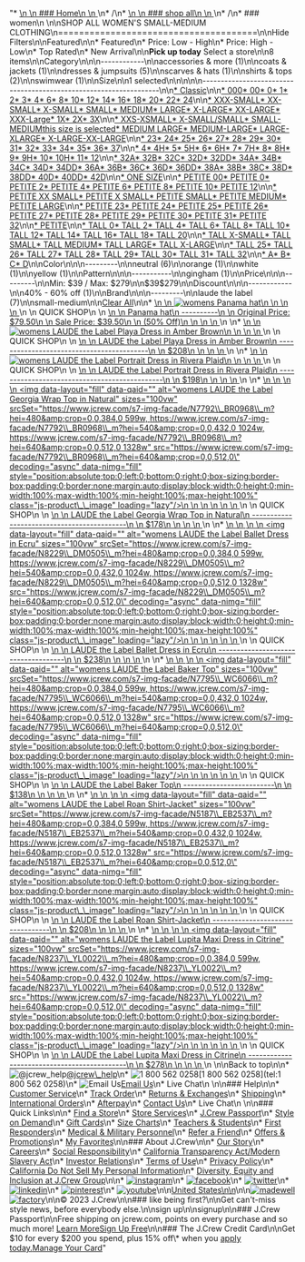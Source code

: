 "*   [\n    \n    ### Home\n    \n    ](/)\n*   /\n*   [\n    \n    ### shop all\n    \n    ](/all)\n*   /\n*   ### women\n    \n\nSHOP ALL WOMEN'S SMALL-MEDIUM CLOTHING\n======================================\n\nHide Filters\n\nFeatured\n\n*   Featured\n*   Price: Low - High\n*   Price: High - Low\n*   Top Rated\n*   New Arrival\n\n**Pick up today** Select a store\n\n8 items\n\nCategory\n\n\n------------\n\n[](/all/womens/categories/clothing?sub-categories=womens-shopall-accessoriesAndMore&crawl=no&size=SMALL-MEDIUM)accessories & more (1)\n\n[](/all/womens/categories/clothing?sub-categories=womens-shopall-coatsAndJackets&crawl=no&size=SMALL-MEDIUM)coats & jackets (1)\n\n[](/all/womens/categories/clothing?sub-categories=womens-shopall-dresses-and-jumpsuits&crawl=no&size=SMALL-MEDIUM)dresses & jumpsuits (5)\n\n[](/all/womens/categories/clothing?sub-categories=womens-shopall-scarvesAndHats&crawl=no&size=SMALL-MEDIUM)scarves & hats (1)\n\n[](/all/womens/categories/clothing?sub-categories=womens-shopall-shirtsAndTops&crawl=no&size=SMALL-MEDIUM)shirts & tops (2)\n\n[](/all/womens/categories/clothing?sub-categories=womens-shopall-swimwear&crawl=no&size=SMALL-MEDIUM)swimwear (1)\n\nSize\n\n1 selected[](/all/womens/categories/clothing?crawl=no)\n\n\n\n\n------------------------------------------------------------------\n\n[*   Classic](/all/womens/categories/clothing?crawl=no&fit=Classic&size=SMALL-MEDIUM)\n\n[*   000](/all/womens/categories/clothing?crawl=no&size=000,SMALL-MEDIUM)[*   00](/all/womens/categories/clothing?crawl=no&size=00,SMALL-MEDIUM)[*   0](/all/womens/categories/clothing?crawl=no&size=0,SMALL-MEDIUM)[*   1](/all/womens/categories/clothing?crawl=no&size=1,SMALL-MEDIUM)[*   2](/all/womens/categories/clothing?crawl=no&size=2,SMALL-MEDIUM)[*   3](/all/womens/categories/clothing?crawl=no&size=3,SMALL-MEDIUM)[*   4](/all/womens/categories/clothing?crawl=no&size=4,SMALL-MEDIUM)[*   6](/all/womens/categories/clothing?crawl=no&size=6,SMALL-MEDIUM)[*   8](/all/womens/categories/clothing?crawl=no&size=8,SMALL-MEDIUM)[*   10](/all/womens/categories/clothing?crawl=no&size=10,SMALL-MEDIUM)[*   12](/all/womens/categories/clothing?crawl=no&size=12,SMALL-MEDIUM)[*   14](/all/womens/categories/clothing?crawl=no&size=14,SMALL-MEDIUM)[*   16](/all/womens/categories/clothing?crawl=no&size=16,SMALL-MEDIUM)[*   18](/all/womens/categories/clothing?crawl=no&size=18,SMALL-MEDIUM)[*   20](/all/womens/categories/clothing?crawl=no&size=20,SMALL-MEDIUM)[*   22](/all/womens/categories/clothing?crawl=no&size=22,SMALL-MEDIUM)[*   24](/all/womens/categories/clothing?crawl=no&size=24,SMALL-MEDIUM)\n\n[*   XXX-SMALL](/all/womens/categories/clothing?crawl=no&size=SMALL-MEDIUM,XXX-SMALL)[*   XX-SMALL](/all/womens/categories/clothing?crawl=no&size=SMALL-MEDIUM,XX-SMALL)[*   X-SMALL](/all/womens/categories/clothing?crawl=no&size=SMALL-MEDIUM,X-SMALL)[*   SMALL](/all/womens/categories/clothing?crawl=no&size=SMALL,SMALL-MEDIUM)[*   MEDIUM](/all/womens/categories/clothing?crawl=no&size=MEDIUM,SMALL-MEDIUM)[*   LARGE](/all/womens/categories/clothing?crawl=no&size=LARGE,SMALL-MEDIUM)[*   X-LARGE](/all/womens/categories/clothing?crawl=no&size=SMALL-MEDIUM,X-LARGE)[*   XX-LARGE](/all/womens/categories/clothing?crawl=no&size=SMALL-MEDIUM,XX-LARGE)[*   XXX-Large](/all/womens/categories/clothing?crawl=no&size=SMALL-MEDIUM,XXXL)[*   1X](/all/womens/categories/clothing?crawl=no&size=1X,SMALL-MEDIUM)[*   2X](/all/womens/categories/clothing?crawl=no&size=2X,SMALL-MEDIUM)[*   3X](/all/womens/categories/clothing?crawl=no&size=3X,SMALL-MEDIUM)\n\n[*   XXS-XSMALL](/all/womens/categories/clothing?crawl=no&size=SMALL-MEDIUM,XXS-XSMALL)[*   X-SMALL/SMALL](/all/womens/categories/clothing?crawl=no&size=SMALL-MEDIUM,X-SMALL%2FSMALL)[*   SMALL-MEDIUMthis size is selected](/all/womens/categories/clothing?crawl=no)[*   MEDIUM LARGE](/all/womens/categories/clothing?crawl=no&size=MEDIUM%20LARGE,SMALL-MEDIUM)[*   MEDIUM-LARGE](/all/womens/categories/clothing?crawl=no&size=MEDIUM-LARGE,SMALL-MEDIUM)[*   LARGE-XLARGE](/all/womens/categories/clothing?crawl=no&size=LARGE-XLARGE,SMALL-MEDIUM)[*   X-LARGE-XX-LARGE](/all/womens/categories/clothing?crawl=no&size=SMALL-MEDIUM,X-LARGE-XX-LARGE)\n\n[*   23](/all/womens/categories/clothing?crawl=no&size=23,SMALL-MEDIUM)[*   24](/all/womens/categories/clothing?crawl=no&size=24G,SMALL-MEDIUM)[*   25](/all/womens/categories/clothing?crawl=no&size=25,SMALL-MEDIUM)[*   26](/all/womens/categories/clothing?crawl=no&size=26,SMALL-MEDIUM)[*   27](/all/womens/categories/clothing?crawl=no&size=27,SMALL-MEDIUM)[*   28](/all/womens/categories/clothing?crawl=no&size=28,SMALL-MEDIUM)[*   29](/all/womens/categories/clothing?crawl=no&size=29,SMALL-MEDIUM)[*   30](/all/womens/categories/clothing?crawl=no&size=30,SMALL-MEDIUM)[*   31](/all/womens/categories/clothing?crawl=no&size=31,SMALL-MEDIUM)[*   32](/all/womens/categories/clothing?crawl=no&size=32,SMALL-MEDIUM)[*   33](/all/womens/categories/clothing?crawl=no&size=33,SMALL-MEDIUM)[*   34](/all/womens/categories/clothing?crawl=no&size=34,SMALL-MEDIUM)[*   35](/all/womens/categories/clothing?crawl=no&size=35,SMALL-MEDIUM)[*   36](/all/womens/categories/clothing?crawl=no&size=36,SMALL-MEDIUM)[*   37](/all/womens/categories/clothing?crawl=no&size=37,SMALL-MEDIUM)\n\n[*   4](/all/womens/categories/clothing?crawl=no&size=4%20MEDIUM,SMALL-MEDIUM)[*   4H](/all/womens/categories/clothing?crawl=no&size=4H%20MEDIUM,SMALL-MEDIUM)[*   5](/all/womens/categories/clothing?crawl=no&size=5%20MEDIUM,SMALL-MEDIUM)[*   5H](/all/womens/categories/clothing?crawl=no&size=5H%20MEDIUM,SMALL-MEDIUM)[*   6](/all/womens/categories/clothing?crawl=no&size=6%20MEDIUM,SMALL-MEDIUM)[*   6H](/all/womens/categories/clothing?crawl=no&size=6H%20MEDIUM,SMALL-MEDIUM)[*   7](/all/womens/categories/clothing?crawl=no&size=7%20MEDIUM,SMALL-MEDIUM)[*   7H](/all/womens/categories/clothing?crawl=no&size=7H%20MEDIUM,SMALL-MEDIUM)[*   8](/all/womens/categories/clothing?crawl=no&size=8%20MEDIUM,SMALL-MEDIUM)[*   8H](/all/womens/categories/clothing?crawl=no&size=8H%20MEDIUM,SMALL-MEDIUM)[*   9](/all/womens/categories/clothing?crawl=no&size=9%20MEDIUM,SMALL-MEDIUM)[*   9H](/all/womens/categories/clothing?crawl=no&size=9H%20MEDIUM,SMALL-MEDIUM)[*   10](/all/womens/categories/clothing?crawl=no&size=10%20MEDIUM,SMALL-MEDIUM)[*   10H](/all/womens/categories/clothing?crawl=no&size=10H%20MEDIUM,SMALL-MEDIUM)[*   11](/all/womens/categories/clothing?crawl=no&size=11%20MEDIUM,SMALL-MEDIUM)[*   12](/all/womens/categories/clothing?crawl=no&size=12%20MEDIUM,SMALL-MEDIUM)\n\n[*   32A](/all/womens/categories/clothing?crawl=no&size=32A,SMALL-MEDIUM)[*   32B](/all/womens/categories/clothing?crawl=no&size=32B,SMALL-MEDIUM)[*   32C](/all/womens/categories/clothing?crawl=no&size=32C,SMALL-MEDIUM)[*   32D](/all/womens/categories/clothing?crawl=no&size=32D,SMALL-MEDIUM)[*   32DD](/all/womens/categories/clothing?crawl=no&size=32DD,SMALL-MEDIUM)[*   34A](/all/womens/categories/clothing?crawl=no&size=34A,SMALL-MEDIUM)[*   34B](/all/womens/categories/clothing?crawl=no&size=34B,SMALL-MEDIUM)[*   34C](/all/womens/categories/clothing?crawl=no&size=34C,SMALL-MEDIUM)[*   34D](/all/womens/categories/clothing?crawl=no&size=34D,SMALL-MEDIUM)[*   34DD](/all/womens/categories/clothing?crawl=no&size=34DD,SMALL-MEDIUM)[*   36A](/all/womens/categories/clothing?crawl=no&size=36A,SMALL-MEDIUM)[*   36B](/all/womens/categories/clothing?crawl=no&size=36B,SMALL-MEDIUM)[*   36C](/all/womens/categories/clothing?crawl=no&size=36C,SMALL-MEDIUM)[*   36D](/all/womens/categories/clothing?crawl=no&size=36D,SMALL-MEDIUM)[*   36DD](/all/womens/categories/clothing?crawl=no&size=36DD,SMALL-MEDIUM)[*   38A](/all/womens/categories/clothing?crawl=no&size=38A,SMALL-MEDIUM)[*   38B](/all/womens/categories/clothing?crawl=no&size=38B,SMALL-MEDIUM)[*   38C](/all/womens/categories/clothing?crawl=no&size=38C,SMALL-MEDIUM)[*   38D](/all/womens/categories/clothing?crawl=no&size=38D,SMALL-MEDIUM)[*   38DD](/all/womens/categories/clothing?crawl=no&size=38DD,SMALL-MEDIUM)[*   40D](/all/womens/categories/clothing?crawl=no&size=40D,SMALL-MEDIUM)[*   40DD](/all/womens/categories/clothing?crawl=no&size=40DD,SMALL-MEDIUM)[*   42D](/all/womens/categories/clothing?crawl=no&size=42D,SMALL-MEDIUM)\n\n[*   ONE SIZE](/all/womens/categories/clothing?crawl=no&size=ONE%20SIZE,SMALL-MEDIUM)\n\n[*   PETITE 00](/all/womens/categories/clothing?crawl=no&size=PETITE%2000,SMALL-MEDIUM)[*   PETITE 0](/all/womens/categories/clothing?crawl=no&size=PETITE%200,SMALL-MEDIUM)[*   PETITE 2](/all/womens/categories/clothing?crawl=no&size=PETITE%202,SMALL-MEDIUM)[*   PETITE 4](/all/womens/categories/clothing?crawl=no&size=PETITE%204,SMALL-MEDIUM)[*   PETITE 6](/all/womens/categories/clothing?crawl=no&size=PETITE%206,SMALL-MEDIUM)[*   PETITE 8](/all/womens/categories/clothing?crawl=no&size=PETITE%208,SMALL-MEDIUM)[*   PETITE 10](/all/womens/categories/clothing?crawl=no&size=PETITE%2010,SMALL-MEDIUM)[*   PETITE 12](/all/womens/categories/clothing?crawl=no&size=PETITE%2012,SMALL-MEDIUM)\n\n[*   PETITE XX SMALL](/all/womens/categories/clothing?crawl=no&size=PETITE%20XX%20SMALL,SMALL-MEDIUM)[*   PETITE X SMALL](/all/womens/categories/clothing?crawl=no&size=PETITE%20X%20SMALL,SMALL-MEDIUM)[*   PETITE SMALL](/all/womens/categories/clothing?crawl=no&size=PETITE%20SMALL,SMALL-MEDIUM)[*   PETITE MEDIUM](/all/womens/categories/clothing?crawl=no&size=PETITE%20MEDIUM,SMALL-MEDIUM)[*   PETITE LARGE](/all/womens/categories/clothing?crawl=no&size=PETITE%20LARGE,SMALL-MEDIUM)\n\n[*   PETITE 23](/all/womens/categories/clothing?crawl=no&size=PETITE%2023,SMALL-MEDIUM)[*   PETITE 24](/all/womens/categories/clothing?crawl=no&size=PETITE%2024,SMALL-MEDIUM)[*   PETITE 25](/all/womens/categories/clothing?crawl=no&size=PETITE%2025,SMALL-MEDIUM)[*   PETITE 26](/all/womens/categories/clothing?crawl=no&size=PETITE%2026,SMALL-MEDIUM)[*   PETITE 27](/all/womens/categories/clothing?crawl=no&size=PETITE%2027,SMALL-MEDIUM)[*   PETITE 28](/all/womens/categories/clothing?crawl=no&size=PETITE%2028,SMALL-MEDIUM)[*   PETITE 29](/all/womens/categories/clothing?crawl=no&size=PETITE%2029,SMALL-MEDIUM)[*   PETITE 30](/all/womens/categories/clothing?crawl=no&size=PETITE%2030,SMALL-MEDIUM)[*   PETITE 31](/all/womens/categories/clothing?crawl=no&size=PETITE%2031,SMALL-MEDIUM)[*   PETITE 32](/all/womens/categories/clothing?crawl=no&size=PETITE%2032,SMALL-MEDIUM)\n\n[*   PETITE](/all/womens/categories/clothing?crawl=no&size=PETITE,SMALL-MEDIUM)\n\n[*   TALL 0](/all/womens/categories/clothing?crawl=no&size=SMALL-MEDIUM,TALL%20SIZE%200)[*   TALL 2](/all/womens/categories/clothing?crawl=no&size=SMALL-MEDIUM,TALL%202)[*   TALL 4](/all/womens/categories/clothing?crawl=no&size=SMALL-MEDIUM,TALL%204)[*   TALL 6](/all/womens/categories/clothing?crawl=no&size=SMALL-MEDIUM,TALL%206)[*   TALL 8](/all/womens/categories/clothing?crawl=no&size=SMALL-MEDIUM,TALL%208)[*   TALL 10](/all/womens/categories/clothing?crawl=no&size=SMALL-MEDIUM,TALL%2010)[*   TALL 12](/all/womens/categories/clothing?crawl=no&size=SMALL-MEDIUM,TALL%2012)[*   TALL 14](/all/womens/categories/clothing?crawl=no&size=SMALL-MEDIUM,TALL%2014)[*   TALL 16](/all/womens/categories/clothing?crawl=no&size=SMALL-MEDIUM,TALL%2016)[*   TALL 18](/all/womens/categories/clothing?crawl=no&size=SMALL-MEDIUM,TALL%2018)[*   TALL 20](/all/womens/categories/clothing?crawl=no&size=SMALL-MEDIUM,TALL%2020)\n\n[*   TALL X-SMALL](/all/womens/categories/clothing?crawl=no&size=SMALL-MEDIUM,TALL%20X-SMALL)[*   TALL SMALL](/all/womens/categories/clothing?crawl=no&size=SMALL-MEDIUM,TALL%20SMALL)[*   TALL MEDIUM](/all/womens/categories/clothing?crawl=no&size=SMALL-MEDIUM,TALL%20MEDIUM)[*   TALL LARGE](/all/womens/categories/clothing?crawl=no&size=SMALL-MEDIUM,TALL%20LARGE)[*   TALL X-LARGE](/all/womens/categories/clothing?crawl=no&size=SMALL-MEDIUM,TALL%20X-LARGE)\n\n[*   TALL 25](/all/womens/categories/clothing?crawl=no&size=SMALL-MEDIUM,TALL%2025)[*   TALL 26](/all/womens/categories/clothing?crawl=no&size=SMALL-MEDIUM,TALL%2026)[*   TALL 27](/all/womens/categories/clothing?crawl=no&size=SMALL-MEDIUM,TALL%2027)[*   TALL 28](/all/womens/categories/clothing?crawl=no&size=SMALL-MEDIUM,TALL%2028)[*   TALL 29](/all/womens/categories/clothing?crawl=no&size=SMALL-MEDIUM,TALL%2029)[*   TALL 30](/all/womens/categories/clothing?crawl=no&size=SMALL-MEDIUM,TALL%2030)[*   TALL 31](/all/womens/categories/clothing?crawl=no&size=SMALL-MEDIUM,TALL%2031)[*   TALL 32](/all/womens/categories/clothing?crawl=no&size=SMALL-MEDIUM,TALL%2032)\n\n[*   A](/all/womens/categories/clothing?crawl=no&size=A,SMALL-MEDIUM)[*   B](/all/womens/categories/clothing?crawl=no&size=B,SMALL-MEDIUM)[*   C](/all/womens/categories/clothing?crawl=no&size=C,SMALL-MEDIUM)[*   D](/all/womens/categories/clothing?crawl=no&size=D,SMALL-MEDIUM)\n\nColor\n\n\n---------\n\n[](/all/womens/categories/clothing?crawl=no&l_color=root-neutral&size=SMALL-MEDIUM)neutral (6)\n\n[](/all/womens/categories/clothing?crawl=no&l_color=root-orange&size=SMALL-MEDIUM)orange (1)\n\n[](/all/womens/categories/clothing?crawl=no&l_color=root-white&size=SMALL-MEDIUM)white (1)\n\n[](/all/womens/categories/clothing?crawl=no&l_color=root-yellow&size=SMALL-MEDIUM)yellow (1)\n\nPattern\n\n\n-----------\n\n[](/all/womens/categories/clothing?crawl=no&l_pattern=root-gingham&size=SMALL-MEDIUM)gingham (1)\n\nPrice\n\n\n---------\n\nMin: $39 / Max: $279\n\n$39$279\n\nDiscount\n\n\n------------\n\n[](/all/womens/categories/clothing?crawl=no&discount=40to60Off&size=SMALL-MEDIUM)40% - 60% off (1)\n\nBrand\n\n\n---------\n\n[](/all/womens/categories/clothing?brand=LAUDE%20THE%20LABEL&crawl=no&size=SMALL-MEDIUM)laude the label (7)\n\nsmall-medium[](/all/womens/categories/clothing?crawl=no)\n\n[Clear All](/all/womens/categories/clothing?crawl=no)\n\n*   [\n    \n    ![womens Panama hat](https://www.jcrew.com/s7-img-facade/23793_NA6445_m?hei=640&crop=0,0,512,0)\n    \n    \n    \n    ](/p/womens/categories/accessories/scarves-hats/hats/panama-hat/23793?display=standard&fit=Classic&color_name=natural&colorProductCode=23793)\n    \n    QUICK SHOP\n    \n    [\n    \n    Panama hat\n    ----------\n    \n    Original Price: $79.50\n    \n    Sale Price: $39.50\n    \n    (50% Off)\n    \n    \n    \n    ](/p/womens/categories/accessories/scarves-hats/hats/panama-hat/23793?display=standard&fit=Classic&color_name=natural&colorProductCode=23793)\n    \n*   [\n    \n    ![womens LAUDE the Label Playa Dress in Amber Brown](https://www.jcrew.com/s7-img-facade/N8238_BR1078_m?hei=640&crop=0,0,512,0)\n    \n    \n    \n    ](/p/womens/categories/clothing/dresses-and-jumpsuits/laude-the-label-playa-dress-in-amber-brown/N8238?display=standard&fit=Classic&color_name=dark-tan&colorProductCode=N8238)\n    \n    QUICK SHOP\n    \n    [\n    \n    LAUDE the Label Playa Dress in Amber Brown\n    ------------------------------------------\n    \n    $208\n    \n    \n    \n    ](/p/womens/categories/clothing/dresses-and-jumpsuits/laude-the-label-playa-dress-in-amber-brown/N8238?display=standard&fit=Classic&color_name=dark-tan&colorProductCode=N8238)\n    \n*   [\n    \n    ![womens LAUDE the Label Portrait Dress in Rivera Plaid](https://www.jcrew.com/s7-img-facade/N7797_MF3729_m?hei=640&crop=0,0,512,0)\n    \n    \n    \n    ](/p/womens/categories/clothing/dresses-and-jumpsuits/laude-the-label-portrait-dress-in-rivera-plaid/N7797?display=standard&fit=Classic&color_name=multi-pattern&colorProductCode=N7797)\n    \n    QUICK SHOP\n    \n    [\n    \n    LAUDE the Label Portrait Dress in Rivera Plaid\n    ----------------------------------------------\n    \n    $198\n    \n    \n    \n    ](/p/womens/categories/clothing/dresses-and-jumpsuits/laude-the-label-portrait-dress-in-rivera-plaid/N7797?display=standard&fit=Classic&color_name=multi-pattern&colorProductCode=N7797)\n    \n*   [\n    \n    ![womens LAUDE the Label Georgia Wrap Top in Natural](data:image/gif;base64,R0lGODlhAQABAIAAAAAAAP///yH5BAEAAAAALAAAAAABAAEAAAIBRAA7)\n    \n    <img data-layout=\"fill\" data-qaid=\"\" alt=\"womens LAUDE the Label Georgia Wrap Top in Natural\" sizes=\"100vw\" srcSet=\"https://www.jcrew.com/s7-img-facade/N7792\\_BR0968\\_m?hei=480&amp;crop=0,0,384,0 599w, https://www.jcrew.com/s7-img-facade/N7792\\_BR0968\\_m?hei=540&amp;crop=0,0,432,0 1024w, https://www.jcrew.com/s7-img-facade/N7792\\_BR0968\\_m?hei=640&amp;crop=0,0,512,0 1328w\" src=\"https://www.jcrew.com/s7-img-facade/N7792\\_BR0968\\_m?hei=640&amp;crop=0,0,512,0\" decoding=\"async\" data-nimg=\"fill\" style=\"position:absolute;top:0;left:0;bottom:0;right:0;box-sizing:border-box;padding:0;border:none;margin:auto;display:block;width:0;height:0;min-width:100%;max-width:100%;min-height:100%;max-height:100%\" class=\"js-product\\_\\_image\" loading=\"lazy\"/>\n    \n    \n    \n    \n    \n    ](/p/womens/categories/clothing/shirts-and-tops/drapey-tops/laude-the-label-georgia-wrap-top-in-natural/N7792?display=standard&fit=Classic&color_name=natural&colorProductCode=N7792)\n    \n    QUICK SHOP\n    \n    [\n    \n    LAUDE the Label Georgia Wrap Top in Natural\n    -------------------------------------------\n    \n    $178\n    \n    \n    \n    ](/p/womens/categories/clothing/shirts-and-tops/drapey-tops/laude-the-label-georgia-wrap-top-in-natural/N7792?display=standard&fit=Classic&color_name=natural&colorProductCode=N7792)\n    \n*   [\n    \n    ![womens LAUDE the Label Ballet Dress in Ecru](data:image/gif;base64,R0lGODlhAQABAIAAAAAAAP///yH5BAEAAAAALAAAAAABAAEAAAIBRAA7)\n    \n    <img data-layout=\"fill\" data-qaid=\"\" alt=\"womens LAUDE the Label Ballet Dress in Ecru\" sizes=\"100vw\" srcSet=\"https://www.jcrew.com/s7-img-facade/N8229\\_DM0505\\_m?hei=480&amp;crop=0,0,384,0 599w, https://www.jcrew.com/s7-img-facade/N8229\\_DM0505\\_m?hei=540&amp;crop=0,0,432,0 1024w, https://www.jcrew.com/s7-img-facade/N8229\\_DM0505\\_m?hei=640&amp;crop=0,0,512,0 1328w\" src=\"https://www.jcrew.com/s7-img-facade/N8229\\_DM0505\\_m?hei=640&amp;crop=0,0,512,0\" decoding=\"async\" data-nimg=\"fill\" style=\"position:absolute;top:0;left:0;bottom:0;right:0;box-sizing:border-box;padding:0;border:none;margin:auto;display:block;width:0;height:0;min-width:100%;max-width:100%;min-height:100%;max-height:100%\" class=\"js-product\\_\\_image\" loading=\"lazy\"/>\n    \n    \n    \n    \n    \n    ](/p/womens/categories/clothing/dresses-and-jumpsuits/laude-the-label-ballet-dress-in-ecru/N8229?display=standard&fit=Classic&color_name=ecru&colorProductCode=N8229)\n    \n    QUICK SHOP\n    \n    [\n    \n    LAUDE the Label Ballet Dress in Ecru\n    ------------------------------------\n    \n    $238\n    \n    \n    \n    ](/p/womens/categories/clothing/dresses-and-jumpsuits/laude-the-label-ballet-dress-in-ecru/N8229?display=standard&fit=Classic&color_name=ecru&colorProductCode=N8229)\n    \n*   [\n    \n    ![womens LAUDE the Label Baker Top](data:image/gif;base64,R0lGODlhAQABAIAAAAAAAP///yH5BAEAAAAALAAAAAABAAEAAAIBRAA7)\n    \n    <img data-layout=\"fill\" data-qaid=\"\" alt=\"womens LAUDE the Label Baker Top\" sizes=\"100vw\" srcSet=\"https://www.jcrew.com/s7-img-facade/N7795\\_WC6066\\_m?hei=480&amp;crop=0,0,384,0 599w, https://www.jcrew.com/s7-img-facade/N7795\\_WC6066\\_m?hei=540&amp;crop=0,0,432,0 1024w, https://www.jcrew.com/s7-img-facade/N7795\\_WC6066\\_m?hei=640&amp;crop=0,0,512,0 1328w\" src=\"https://www.jcrew.com/s7-img-facade/N7795\\_WC6066\\_m?hei=640&amp;crop=0,0,512,0\" decoding=\"async\" data-nimg=\"fill\" style=\"position:absolute;top:0;left:0;bottom:0;right:0;box-sizing:border-box;padding:0;border:none;margin:auto;display:block;width:0;height:0;min-width:100%;max-width:100%;min-height:100%;max-height:100%\" class=\"js-product\\_\\_image\" loading=\"lazy\"/>\n    \n    \n    \n    \n    \n    ](/p/womens/categories/clothing/shirts-and-tops/drapey-tops/laude-the-label-baker-top/N7795?display=standard&fit=Classic&color_name=white&colorProductCode=N7795)\n    \n    QUICK SHOP\n    \n    [\n    \n    LAUDE the Label Baker Top\n    -------------------------\n    \n    $138\n    \n    \n    \n    ](/p/womens/categories/clothing/shirts-and-tops/drapey-tops/laude-the-label-baker-top/N7795?display=standard&fit=Classic&color_name=white&colorProductCode=N7795)\n    \n*   [\n    \n    ![womens LAUDE the Label Roan Shirt-Jacket](data:image/gif;base64,R0lGODlhAQABAIAAAAAAAP///yH5BAEAAAAALAAAAAABAAEAAAIBRAA7)\n    \n    <img data-layout=\"fill\" data-qaid=\"\" alt=\"womens LAUDE the Label Roan Shirt-Jacket\" sizes=\"100vw\" srcSet=\"https://www.jcrew.com/s7-img-facade/N5187\\_EB2537\\_m?hei=480&amp;crop=0,0,384,0 599w, https://www.jcrew.com/s7-img-facade/N5187\\_EB2537\\_m?hei=540&amp;crop=0,0,432,0 1024w, https://www.jcrew.com/s7-img-facade/N5187\\_EB2537\\_m?hei=640&amp;crop=0,0,512,0 1328w\" src=\"https://www.jcrew.com/s7-img-facade/N5187\\_EB2537\\_m?hei=640&amp;crop=0,0,512,0\" decoding=\"async\" data-nimg=\"fill\" style=\"position:absolute;top:0;left:0;bottom:0;right:0;box-sizing:border-box;padding:0;border:none;margin:auto;display:block;width:0;height:0;min-width:100%;max-width:100%;min-height:100%;max-height:100%\" class=\"js-product\\_\\_image\" loading=\"lazy\"/>\n    \n    \n    \n    \n    \n    ](/p/womens/categories/clothing/coats-and-jackets/shacket/laude-the-label-roan-shirt-jacket/N5187?display=standard&fit=Classic&color_name=cream&colorProductCode=N5187)\n    \n    QUICK SHOP\n    \n    [\n    \n    LAUDE the Label Roan Shirt-Jacket\n    ---------------------------------\n    \n    $208\n    \n    \n    \n    ](/p/womens/categories/clothing/coats-and-jackets/shacket/laude-the-label-roan-shirt-jacket/N5187?display=standard&fit=Classic&color_name=cream&colorProductCode=N5187)\n    \n*   [\n    \n    ![womens LAUDE the Label Lupita Maxi Dress in Citrine](data:image/gif;base64,R0lGODlhAQABAIAAAAAAAP///yH5BAEAAAAALAAAAAABAAEAAAIBRAA7)\n    \n    <img data-layout=\"fill\" data-qaid=\"\" alt=\"womens LAUDE the Label Lupita Maxi Dress in Citrine\" sizes=\"100vw\" srcSet=\"https://www.jcrew.com/s7-img-facade/N8237\\_YL0022\\_m?hei=480&amp;crop=0,0,384,0 599w, https://www.jcrew.com/s7-img-facade/N8237\\_YL0022\\_m?hei=540&amp;crop=0,0,432,0 1024w, https://www.jcrew.com/s7-img-facade/N8237\\_YL0022\\_m?hei=640&amp;crop=0,0,512,0 1328w\" src=\"https://www.jcrew.com/s7-img-facade/N8237\\_YL0022\\_m?hei=640&amp;crop=0,0,512,0\" decoding=\"async\" data-nimg=\"fill\" style=\"position:absolute;top:0;left:0;bottom:0;right:0;box-sizing:border-box;padding:0;border:none;margin:auto;display:block;width:0;height:0;min-width:100%;max-width:100%;min-height:100%;max-height:100%\" class=\"js-product\\_\\_image\" loading=\"lazy\"/>\n    \n    \n    \n    \n    \n    ](/p/womens/categories/clothing/dresses-and-jumpsuits/laude-the-label-lupita-maxi-dress-in-citrine/N8237?display=standard&fit=Classic&color_name=pale-chamois&colorProductCode=N8237)\n    \n    QUICK SHOP\n    \n    [\n    \n    LAUDE the Label Lupita Maxi Dress in Citrine\n    --------------------------------------------\n    \n    $278\n    \n    \n    \n    ](/p/womens/categories/clothing/dresses-and-jumpsuits/laude-the-label-lupita-maxi-dress-in-citrine/N8237?display=standard&fit=Classic&color_name=pale-chamois&colorProductCode=N8237)\n    \n\nBack to top\n\n*   ![@jcrew_help](/next-static/images/sidecar-modules/footer/twitter-2.svg)[@jcrew\\_help](https://twitter.com/jcrew_help)\n*   ![1 800 562 0258](/next-static/images/sidecar-modules/footer/phone-2.svg)[1 800 562 0258](tel:1 800 562 0258)\n*   ![Email Us](/next-static/images/sidecar-modules/footer/email.svg)[Email Us](mailto:help@jcrew.com)\n*   Live Chat\n    \n\n### Help\n\n*   [Customer Service](/help/customer-service)\n*   [Track Order](/help/order-status)\n*   [Returns & Exchanges](/help/returns-exchanges)\n*   [Shipping](/help/shipping-handling)\n*   [International Orders](/help/international-orders)\n*   [Afterpay](/afterpay-faq)\n*   [Contact Us](/help/contact-us)\n*   Live Chat\n    \n\n### Quick Links\n\n*   [Find a Store](https://stores.jcrew.com/search)\n*   [Store Services](/s/store-services)\n*   [J.Crew Passport](/s/rewards)\n*   [Style on Demand](/s/style-on-demand)\n*   [Gift Cards](/help/gift-card)\n*   [Size Charts](/r/size-charts)\n*   [Teachers & Students](/s/teacher-student-discount)\n*   [First Responders](/s/military-medical-first-responder-discount)\n*   [Medical & Military Personnel](/s/military-medical-first-responder-discount)\n*   [Refer a Friend](/share)\n*   [Offers & Promotions](/best-deals)\n*   [My Favorites](/favorites)\n\n### About J.Crew\n\n*   [Our Story](/s/aboutus)\n*   [Careers](https://jobs.jcrew.com)\n*   [Social Responsibility](/s/corporate-responsibility)\n*   [California Transparency Act/Modern Slavery Act](/s/CSR-california-transparency-act)\n*   [Investor Relations](https://investors.jcrew.com)\n*   [Terms of Use](/help/terms-of-use)\n*   [Privacy Policy](/help/privacy-policy)\n*   [California Do Not Sell My Personal Information](https://jcrew.clarip.com/dsr/create?brand=jcrew&type=3)\n*   [Diversity, Equity and Inclusion at J.Crew Group](/s/diversity-equity-inclusion)\n\n*   [![instagram](/next-static/images/sidecar-modules/footer/instagram-2.svg)](http://instagram.com/jcrew)\n*   [![facebook](/next-static/images/sidecar-modules/footer/facebook-2.svg)](https://www.facebook.com/jcrew)\n*   [![twitter](/next-static/images/sidecar-modules/footer/twitter-2.svg)](https://twitter.com/jcrew)\n*   [![linkedin](/next-static/images/sidecar-modules/footer/linkedin.svg)](https://www.linkedin.com/company/j-crew)\n*   [![pinterest](/next-static/images/sidecar-modules/footer/pinterest-2.svg)](http://pinterest.com/jcrew/)\n*   [![youtube](/next-static/images/sidecar-modules/footer/youtube-2.svg)](http://www.youtube.com/user/jcrewinsider)\n\n[United States\n\n](/r/context-chooser)\n\n[![madewell](/next-static/images/sidecar-modules/footer/madewell.svg)](https://www.madewell.com)[![factory](/next-static/images/sidecar-modules/navigation/jcrew-factory-logo-black.svg)](https://factory.jcrew.com)\n\n© 2023 J.Crew\n\n### like being first?\n\nGet can't-miss style news, before everybody else.\n\nsign up\n\nsignup\n\n### J.Crew Passport\n\nFree shipping on jcrew.com, points on every purchase and so much more! [Learn More](/s/rewards)[Sign Up Free](/?register=true)\n\n### The J.Crew Credit Card\n\nGet $10 for every $200 you spend, plus 15% off\\* when you [apply today.](/s/credit-card)[Manage Your Card](https://d.comenity.net/jcrew/)"